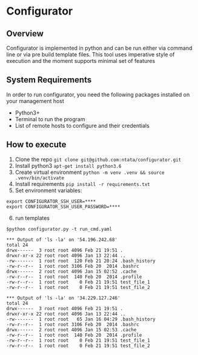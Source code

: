 # Configurator

## Overview
Configurator is implemented in python and can be run either via command line or via pre build template files. This tool uses imperative style of execution and the moment supports minimal set of features

## System Requirements
In order to run configurator, you need the following packages installed on your management host
* Python3+
* Terminal to run the program
* List of remote hosts to configure and their credentials

## How to execute
1. Clone the repo
`git clone git@github.com:ntata/configurator.git`
2. Install python3
`apt-get install python3.6`
3. Create virtual environment
`python -m venv .venv && source .venv/bin/activate`
4. Install requirements
`pip install -r requirements.txt`
5. Set environment variables:
```
export CONFIGURATOR_SSH_USER=****
export CONFIGURATOR_SSH_USER_PASSWORD=****
```
6. run templates
```
$python configurator.py -t run_cmd.yaml

*** Output of 'ls -la' on '54.196.242.68'
total 24
drwx------  3 root root 4096 Feb 21 19:51 .
drwxr-xr-x 22 root root 4096 Jan 13 22:44 ..
-rw-------  1 root root  120 Feb 21 20:24 .bash_history
-rw-r--r--  1 root root 3106 Feb 20  2014 .bashrc
drwx------  2 root root 4096 Jan 15 02:52 .cache
-rw-r--r--  1 root root  140 Feb 20  2014 .profile
-rw-r--r--  1 root root    0 Feb 21 19:51 test_file_1
-rw-r--r--  1 root root    0 Feb 21 19:51 test_file_2

*** Output of 'ls -la' on '34.229.127.246'
total 24
drwx------  3 root root 4096 Feb 21 19:51 .
drwxr-xr-x 22 root root 4096 Jan 13 22:44 ..
-rw-------  1 root root   65 Jan 16 04:29 .bash_history
-rw-r--r--  1 root root 3106 Feb 20  2014 .bashrc
drwx------  2 root root 4096 Jan 15 02:53 .cache
-rw-r--r--  1 root root  140 Feb 20  2014 .profile
-rw-r--r--  1 root root    0 Feb 21 19:51 test_file_1
-rw-r--r--  1 root root    0 Feb 21 19:51 test_file_2
```
